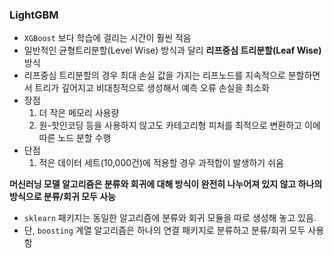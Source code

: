 ### LightGBM
- `XGBoost` 보다 학습에 걸리는 시간이 훨씬 적음
- 일반적인 균형트리분할(Level Wise) 방식과 달리 **리프중심 트리분할(Leaf Wise)** 방식
- 리프중심 트리분할의 경우 최대 손실 값을 가지는 리프노드를 지속적으로 분할하면서 트리가 깊어지고 비대칭적으로 생성해서 예측 오류 손실을 최소화
- 장점 
  1. 더 작은 메모리 사용량
  2. 원-핫인코딩 등을 사용하지 않고도 카테고리형 피처를 최적으로 변환하고 이에 따른 노드 분할 수행
- 단점
  1. 적은 데이터 세트(10,000건)에 적용할 경우 과적합이 발생하기 쉬움

**머신러닝 모델 알고리즘은 분류와 회귀에 대해 방식이 완전히 나누어져 있지 않고 하나의 방식으로 분류/회귀 모두 사능**
- `sklearn` 패키지는 동일한 알고리즘에 분류와 회귀 모듈을 따로 생성해 놓고 있음.
- 단, `boosting` 계열 알고리즘은 하나의 연결 패키지로 분류하고 분류/회귀 모두 사용 함